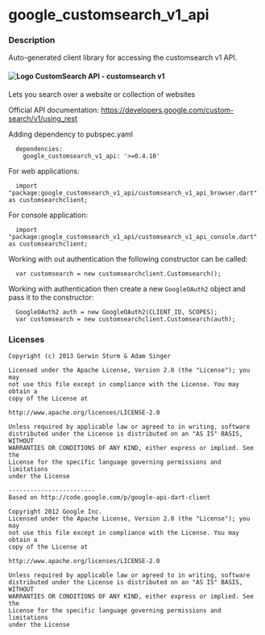 # google_customsearch_v1_api

### Description

Auto-generated client library for accessing the customsearch v1 API.

#### ![Logo](http://www.google.com/images/icons/product/search-16.gif) CustomSearch API - customsearch v1

Lets you search over a website or collection of websites

Official API documentation: https://developers.google.com/custom-search/v1/using_rest

Adding dependency to pubspec.yaml

```
  dependencies:
    google_customsearch_v1_api: '>=0.4.10'
```

For web applications:

```
  import "package:google_customsearch_v1_api/customsearch_v1_api_browser.dart" as customsearchclient;
```

For console application:

```
  import "package:google_customsearch_v1_api/customsearch_v1_api_console.dart" as customsearchclient;
```

Working with out authentication the following constructor can be called:

```
  var customsearch = new customsearchclient.Customsearch();
```

Working with authentication then create a new `GoogleOAuth2` object and pass it to the constructor:


```
  GoogleOAuth2 auth = new GoogleOAuth2(CLIENT_ID, SCOPES);
  var customsearch = new customsearchclient.Customsearch(auth);
```

### Licenses

```
Copyright (c) 2013 Gerwin Sturm & Adam Singer

Licensed under the Apache License, Version 2.0 (the "License"); you may 
not use this file except in compliance with the License. You may obtain a 
copy of the License at

http://www.apache.org/licenses/LICENSE-2.0

Unless required by applicable law or agreed to in writing, software
distributed under the License is distributed on an "AS IS" BASIS, WITHOUT
WARRANTIES OR CONDITIONS OF ANY KIND, either express or implied. See the
License for the specific language governing permissions and limitations 
under the License

------------------------
Based on http://code.google.com/p/google-api-dart-client

Copyright 2012 Google Inc.
Licensed under the Apache License, Version 2.0 (the "License"); you may 
not use this file except in compliance with the License. You may obtain a
copy of the License at

http://www.apache.org/licenses/LICENSE-2.0

Unless required by applicable law or agreed to in writing, software
distributed under the License is distributed on an "AS IS" BASIS, WITHOUT
WARRANTIES OR CONDITIONS OF ANY KIND, either express or implied. See the
License for the specific language governing permissions and limitations 
under the License

```
